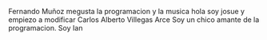 Fernando Muñoz 
megusta la programacion y la musica
hola soy josue y empiezo a modificar
Carlos Alberto Villegas Arce 
Soy un chico amante de la programacion.
Soy Ian
